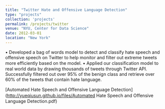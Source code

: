 ```yaml
---
title: "Twitter Hate and Offensive Language Detection"
type: "projects"
collection: 'projects'
permalink: /projects/twitter
venue: "NYU, Center for Data Science"
date: 2012-03-01
location: "New York"
---
```


•	Developed a bag of words model to detect and classify hate speech and offensive speech on Twitter to help monitor and filter out extreme tweets more efficiently based on the model. 
•	Applied our classiﬁcation model to real world data by drawing thousands of tweets through Twitter API. Successfully filtered out over 95% of the benign class and retrieve over 60% of the tweets that contain hate language.


[Automated Hate Speech and Oﬀensive Language Detection](http://yueqiusun.github.io/files/Automated Hate Speech and Oﬀensive Language Detection.pdf)

